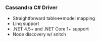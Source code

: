### Cassandra C# Driver
- Straightforward table<=>model mapping
- Linq support
- .NET 4.5+ and .NET Core 1+ support
- Node discovery w/ snitch
